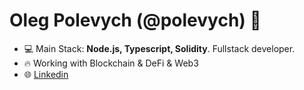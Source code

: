 <h1 align="left">Oleg Polevych (@polevych) 🚀</h1>

- 💻 Main Stack: **Node.js, Typescript, Solidity**. Fullstack developer.
- 🔥 Working with Blockchain & DeFi & Web3
- 🌐 <a href="https://www.linkedin.com/in/polevych"  target="blank">Linkedin</a> 
